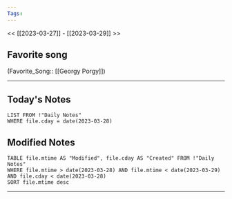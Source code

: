```yaml
---
Tags:
---
```

<< [[2023-03-27]] - [[2023-03-29]] >>
## Favorite song
(Favorite_Song:: [[Georgy Porgy]])

___
## Today's Notes
```dataview
LIST FROM !"Daily Notes"
WHERE file.cday = date(2023-03-28)
```
## Modified Notes
```dataview
TABLE file.mtime AS "Modified", file.cday AS "Created" FROM !"Daily Notes" 
WHERE file.mtime > date(2023-03-28) AND file.mtime < date(2023-03-29) AND file.cday < date(2023-03-28)
SORT file.mtime desc
```
___
